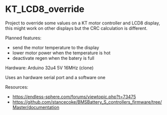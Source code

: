 # KT_LCD8_override

Project to override some values on a KT motor controller and LCD8 display, this might work on other displays but the CRC calculation is different.

Planned features:
- send the motor temperature to the display
- lower motor power when the temperature is hot
- deactivate regen when the batery is full

Hardware: Arduino 32u4 5V 16MHz (clone)

Uses an hardware serial port and a software one

Resources:
- https://endless-sphere.com/forums/viewtopic.php?t=73475
- https://github.com/stancecoke/BMSBattery_S_controllers_firmware/tree/Master/documentation
